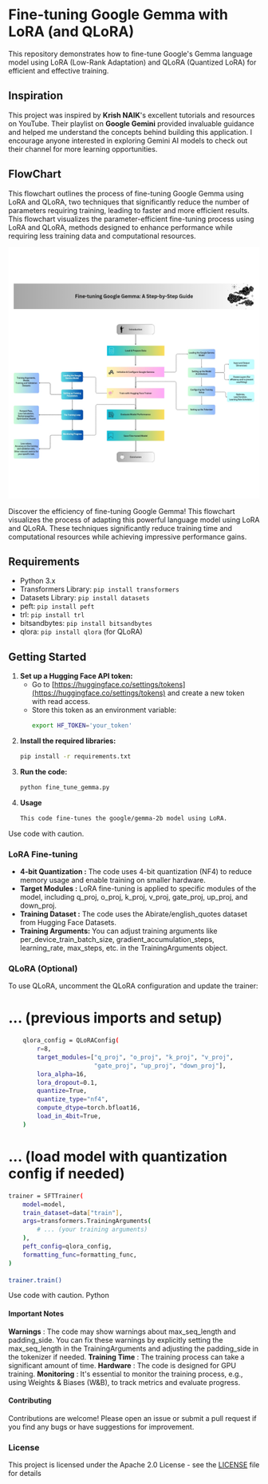 # Fine-tuning Google Gemma with LoRA (and QLoRA)

This repository demonstrates how to fine-tune Google's Gemma language model using LoRA (Low-Rank Adaptation) and QLoRA (Quantized LoRA) for efficient and effective training.

## Inspiration

This project was inspired by **Krish NAIK**'s excellent tutorials and resources on YouTube. Their playlist on **Google Gemini** provided invaluable guidance and helped me understand the concepts behind building this application. I encourage anyone interested in exploring Gemini AI models to check out their channel for more learning opportunities.

## FlowChart

This flowchart outlines the process of fine-tuning Google Gemma using LoRA and QLoRA, two techniques that significantly reduce the number of parameters requiring training, leading to faster and more efficient results.
This flowchart visualizes the parameter-efficient fine-tuning process using LoRA and QLoRA, methods designed to enhance performance while requiring less training data and computational resources.

![Parameter-Efficient Fine-Tuning Flowchart](Flowchart/Flowchart_Gemma_model_finetuning.jpg)

Discover the efficiency of fine-tuning Google Gemma! This flowchart visualizes the process of adapting this powerful language model using LoRA and QLoRA.  These techniques significantly reduce training time and computational resources while achieving impressive performance gains.

## Requirements

* Python 3.x
* Transformers Library: `pip install transformers`
* Datasets Library: `pip install datasets`
* peft: `pip install peft`
* trl: `pip install trl`
* bitsandbytes: `pip install bitsandbytes`
* qlora: `pip install qlora` (for QLoRA)

## Getting Started

1. **Set up a Hugging Face API token:**
   * Go to [https://huggingface.co/settings/tokens](https://huggingface.co/settings/tokens) and create a new token with read access.
   * Store this token as an environment variable:
     ```bash
     export HF_TOKEN='your_token' 
     ```
2. **Install the required libraries:**
    ```bash
    pip install -r requirements.txt
    ```
3. **Run the code:**
   ```bash
   python fine_tune_gemma.py
   ```
4. **Usage**
   ```bash
   This code fine-tunes the google/gemma-2b model using LoRA.
   ```
Use code with caution.

### LoRA Fine-tuning
* **4-bit Quantization :** The code uses 4-bit quantization (NF4) to reduce memory usage and enable training on smaller hardware.
* **Target Modules :** LoRA fine-tuning is applied to specific modules of the model, including q_proj, o_proj, k_proj, v_proj, gate_proj, up_proj, and down_proj.
* **Training Dataset :** The code uses the Abirate/english_quotes dataset from Hugging Face Datasets.
* **Training Arguments:** You can adjust training arguments like per_device_train_batch_size, gradient_accumulation_steps, learning_rate, max_steps, etc. in the TrainingArguments object.

### QLoRA (Optional)
To use QLoRA, uncomment the QLoRA configuration and update the trainer:
# ... (previous imports and setup)
```bash
    qlora_config = QLoRAConfig(
        r=8,
        target_modules=["q_proj", "o_proj", "k_proj", "v_proj",
                        "gate_proj", "up_proj", "down_proj"],
        lora_alpha=16,
        lora_dropout=0.1,
        quantize=True,
        quantize_type="nf4",
        compute_dtype=torch.bfloat16,
        load_in_4bit=True,
    )
```
# ... (load model with quantization config if needed)
```bash
trainer = SFTTrainer(
    model=model,
    train_dataset=data["train"],
    args=transformers.TrainingArguments(
        # ... (your training arguments)
    ),
    peft_config=qlora_config,
    formatting_func=formatting_func,
)

trainer.train()
```
Use code with caution.
Python

#### Important Notes
**Warnings** : The code may show warnings about max_seq_length and padding_side. You can fix these warnings by explicitly setting the max_seq_length in the TrainingArguments and adjusting the padding_side in the tokenizer if needed.
**Training Time** : The training process can take a significant amount of time.
**Hardware** : The code is designed for GPU training.
**Monitoring** : It's essential to monitor the training process, e.g., using Weights & Biases (W&B), to track metrics and evaluate progress.


#### Contributing
Contributions are welcome! Please open an issue or submit a pull request if you find any bugs or have suggestions for improvement.

### License
This project is licensed under the Apache 2.0 License - see the [LICENSE](LICENSE) file for details
